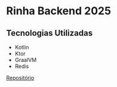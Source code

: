 # Rinha Backend 2025

## Tecnologias Utilizadas
- Kotlin
- Ktor
- GraalVM
- Redis

[Repositório](https://github.com/Cesaario/Rinha2025Ktor)